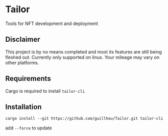 # Tailor
Tools for NFT development and deployment

## Disclaimer
This project is by no means completed and most its features are still being fleshed out.
Currently only supported on linux. Your mileage may vary on other platforms.

## Requirements
Cargo is required to install `tailor-cli`

## Installation
```shell
cargo install --git https://github.com/guillheu/Tailor.git tailor-cli
```

add `--force` to update
